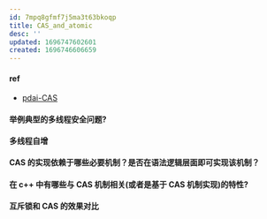 ```yaml
---
id: 7mpq8gfmf7j5ma3t63bkoqp
title: CAS_and_atomic
desc: ''
updated: 1696747602601
created: 1696746606659
---
```


#### ref 
- [pdai-CAS](https://pdai.tech/md/java/thread/java-thread-x-juc-AtomicInteger.html)

#### 举例典型的多线程安全问题?
**多线程自增**




#### CAS 的实现依赖于哪些必要机制？是否在语法逻辑层面即可实现该机制？


#### 在 c++ 中有哪些与 CAS 机制相关(或者是基于 CAS 机制实现)的特性?


#### 互斥锁和 CAS 的效果对比

